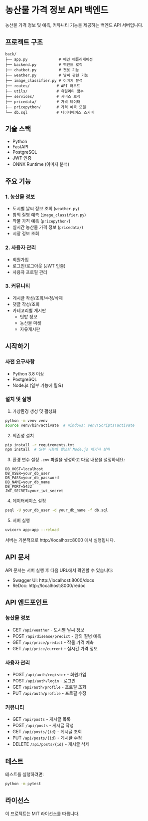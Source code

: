 # 농산물 가격 정보 API 백엔드

농산물 가격 정보 및 예측, 커뮤니티 기능을 제공하는 백엔드 API 서버입니다.

## 프로젝트 구조

```
back/
├── app.py              # 메인 애플리케이션
├── backend.py          # 백엔드 로직
├── chatbot.py          # 챗봇 기능
├── weather.py          # 날씨 관련 기능
├── image_classifier.py # 이미지 분석
├── routes/            # API 라우트
├── utils/             # 유틸리티 함수
├── services/          # 서비스 로직
├── pricedata/         # 가격 데이터
├── pricepython/       # 가격 예측 모델
└── db.sql             # 데이터베이스 스키마
```

## 기술 스택

- Python
- FastAPI
- PostgreSQL
- JWT 인증
- ONNX Runtime (이미지 분석)

## 주요 기능

### 1. 농산물 정보

- 도시별 날씨 정보 조회 (`weather.py`)
- 참외 질병 예측 (`image_classifier.py`)
- 작물 가격 예측 (`pricepython/`)
- 실시간 농산물 가격 정보 (`pricedata/`)
- 시장 정보 조회

### 2. 사용자 관리

- 회원가입
- 로그인/로그아웃 (JWT 인증)
- 사용자 프로필 관리

### 3. 커뮤니티

- 게시글 작성/조회/수정/삭제
- 댓글 작성/조회
- 카테고리별 게시판
  - 텃밭 정보
  - 농산물 마켓
  - 자유게시판

## 시작하기

### 사전 요구사항

- Python 3.8 이상
- PostgreSQL
- Node.js (일부 기능에 필요)

### 설치 및 실행

1. 가상환경 생성 및 활성화

```bash
python -m venv venv
source venv/bin/activate  # Windows: venv\Scripts\activate
```

2. 의존성 설치

```bash
pip install -r requirements.txt
npm install  # 일부 기능에 필요한 Node.js 패키지 설치
```

3. 환경 변수 설정
   `.env` 파일을 생성하고 다음 내용을 설정하세요:

```
DB_HOST=localhost
DB_USER=your_db_user
DB_PASS=your_db_password
DB_NAME=your_db_name
DB_PORT=5432
JWT_SECRET=your_jwt_secret
```

4. 데이터베이스 설정

```bash
psql -U your_db_user -d your_db_name -f db.sql
```

5. 서버 실행

```bash
uvicorn app:app --reload
```

서버는 기본적으로 http://localhost:8000 에서 실행됩니다.

## API 문서

API 문서는 서버 실행 후 다음 URL에서 확인할 수 있습니다:

- Swagger UI: http://localhost:8000/docs
- ReDoc: http://localhost:8000/redoc

## API 엔드포인트

### 농산물 정보

- GET `/api/weather` - 도시별 날씨 정보
- POST `/api/disease/predict` - 참외 질병 예측
- GET `/api/price/predict` - 작물 가격 예측
- GET `/api/price/current` - 실시간 가격 정보

### 사용자 관리

- POST `/api/auth/register` - 회원가입
- POST `/api/auth/login` - 로그인
- GET `/api/auth/profile` - 프로필 조회
- PUT `/api/auth/profile` - 프로필 수정

### 커뮤니티

- GET `/api/posts` - 게시글 목록
- POST `/api/posts` - 게시글 작성
- GET `/api/posts/{id}` - 게시글 조회
- PUT `/api/posts/{id}` - 게시글 수정
- DELETE `/api/posts/{id}` - 게시글 삭제

## 테스트

테스트를 실행하려면:

```bash
python -m pytest
```

## 라이선스

이 프로젝트는 MIT 라이선스를 따릅니다.
